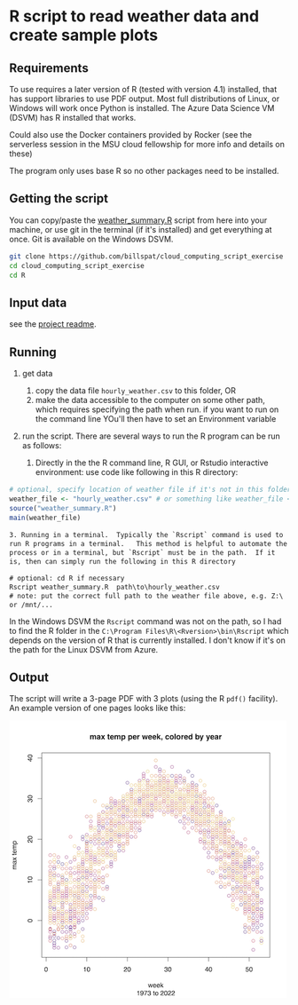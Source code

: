# R script to read weather data and create sample plots

## Requirements

To use requires a later version of R (tested with version 4.1) installed, that has support libraries to use PDF output.  Most full distributions of Linux, or Windows will work once Python is installed.   The Azure Data Science VM (DSVM) has R installed that works. 

Could also use the Docker containers provided by Rocker (see the serverless session in the MSU cloud fellowship for more info and details on these)

The program only uses base R so no other packages need to be installed.  

## Getting the script

You can copy/paste the [weather_summary.R](weather_summary.R) script from here into your machine, or use git in the terminal (if it's installed) and get everything at once.  Git is available on the Windows DSVM. 

```bash
git clone https://github.com/billspat/cloud_computing_script_exercise
cd cloud_computing_script_exercise
cd R  
```

## Input data 

see the [project readme](../readme.md#data).  

## Running

1. get data
    1. copy the data file `hourly_weather.csv` to this folder, OR
    1. make the data accessible to the computer on some other path, which requires specifying the path when run.  if you want to run on the command line YOu'll then have to set an Environment variable
2. run the script.  There are several ways to run the R program can be run as follows: 
 

    1. Directly in the the R command line, R GUI, or Rstudio interactive environment: use code like following in this R directory:

```R
# optional, specify location of weather file if it's not in this folder
weather_file <- "hourly_weather.csv" # or something like weather_file <- "z:\hourly_weather.csv"  
source("weather_summary.R")
main(weather_file)

```

    3. Running in a terminal.  Typically the `Rscript` command is used to run R programs in a terminal.   This method is helpful to automate the process or in a terminal, but `Rscript` must be in the path.  If it is, then can simply run the following in this R directory

```
# optional: cd R if necessary
Rscript weather_summary.R  path\to\hourly_weather.csv 
# note: put the correct full path to the weather file above, e.g. Z:\ or /mnt/...
```

In the Windows DSVM the `Rscript` command was not on the path, so I had to find the R folder in the `C:\Program Files\R\<Rversion>\bin\Rscript`  which depends on the version of R that is currently installed. 
I don't know if it's on the path for the Linux DSVM from Azure.  


## Output 

The script will write a 3-page PDF with 3 plots (using the R `pdf()` facility). An example version of one pages looks like this: 

![expected_plot_R.png](expected_plot_R.png)

